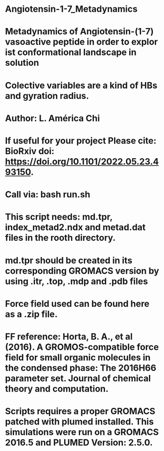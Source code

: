 # Angiotensin-1-7_Metadynamics
# Metadynamics of Angiotensin-(1-7) vasoactive peptide in order to explor ist conformational landscape in solution
# Colective variables are a kind of HBs and gyration radius.
# Author: L. América Chi
# If useful for your project Please cite: BioRxiv doi: https://doi.org/10.1101/2022.05.23.493150.


# Call via: bash run.sh
# This script needs: md.tpr, index_metad2.ndx and metad.dat files in the rooth directory. 
# md.tpr should be created in its corresponding GROMACS version by using .itr, .top, .mdp and .pdb files
# Force field used can be found here as a .zip file. 
# FF reference: Horta, B. A., et al (2016). A GROMOS-compatible force field for small organic molecules in the condensed phase: The 2016H66 parameter set. Journal of chemical theory and computation.
# Scripts requires a proper GROMACS patched with plumed installed. This simulations were run on a GROMACS 2016.5 and PLUMED Version: 2.5.0.
